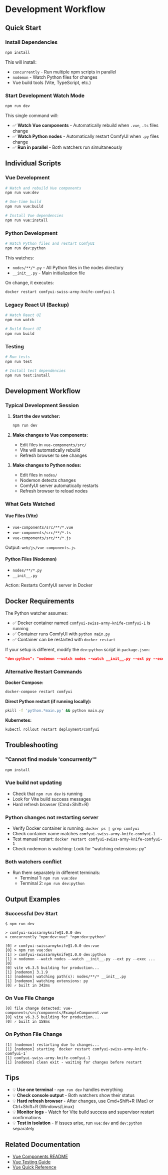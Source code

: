 # Development Workflow

## Quick Start

### Install Dependencies

```bash
npm install
```

This will install:

- `concurrently` - Run multiple npm scripts in parallel
- `nodemon` - Watch Python files for changes
- Vue build tools (Vite, TypeScript, etc.)

### Start Development Watch Mode

```bash
npm run dev
```

This single command will:

- ✅ **Watch Vue components** - Automatically rebuild when `.vue`, `.ts` files change
- ✅ **Watch Python nodes** - Automatically restart ComfyUI when `.py` files change
- ✅ **Run in parallel** - Both watchers run simultaneously

## Individual Scripts

### Vue Development

```bash
# Watch and rebuild Vue components
npm run vue:dev

# One-time build
npm run vue:build

# Install Vue dependencies
npm run vue:install
```

### Python Development

```bash
# Watch Python files and restart ComfyUI
npm run dev:python
```

This watches:

- `nodes/**/*.py` - All Python files in the nodes directory
- `__init__.py` - Main initialization file

On change, it executes:

```bash
docker restart comfyui-swiss-army-knife-comfyui-1
```

### Legacy React UI (Backup)

```bash
# Watch React UI
npm run watch

# Build React UI
npm run build
```

### Testing

```bash
# Run tests
npm run test

# Install test dependencies
npm run test:install
```

## Development Workflow

### Typical Development Session

1. **Start the dev watcher:**

    ```bash
    npm run dev
    ```

2. **Make changes to Vue components:**
    - Edit files in `vue-components/src/`
    - Vite will automatically rebuild
    - Refresh browser to see changes

3. **Make changes to Python nodes:**
    - Edit files in `nodes/`
    - Nodemon detects changes
    - ComfyUI server automatically restarts
    - Refresh browser to reload nodes

### What Gets Watched

#### Vue Files (Vite)

- `vue-components/src/**/*.vue`
- `vue-components/src/**/*.ts`
- `vue-components/src/**/*.js`

Output: `web/js/vue-components.js`

#### Python Files (Nodemon)

- `nodes/**/*.py`
- `__init__.py`

Action: Restarts ComfyUI server in Docker

## Docker Requirements

The Python watcher assumes:

- ✅ Docker container named `comfyui-swiss-army-knife-comfyui-1` is running
- ✅ Container runs ComfyUI with `python main.py`
- ✅ Container can be restarted with `docker restart`

If your setup is different, modify the `dev:python` script in `package.json`:

```json
"dev:python": "nodemon --watch nodes --watch __init__.py --ext py --exec 'YOUR_RESTART_COMMAND'"
```

### Alternative Restart Commands

**Docker Compose:**

```bash
docker-compose restart comfyui
```

**Direct Python restart (if running locally):**

```bash
pkill -f 'python.*main.py' && python main.py
```

**Kubernetes:**

```bash
kubectl rollout restart deployment/comfyui
```

## Troubleshooting

### "Cannot find module 'concurrently'"

```bash
npm install
```

### Vue build not updating

- Check that `npm run dev` is running
- Look for Vite build success messages
- Hard refresh browser (Cmd+Shift+R)

### Python changes not restarting server

- Verify Docker container is running: `docker ps | grep comfyui`
- Check container name matches `comfyui-swiss-army-knife-comfyui-1`
- Test manual restart: `docker restart comfyui-swiss-army-knife-comfyui-1`
- Check nodemon is watching: Look for "watching extensions: py"

### Both watchers conflict

- Run them separately in different terminals:
    - Terminal 1: `npm run vue:dev`
    - Terminal 2: `npm run dev:python`

## Output Examples

### Successful Dev Start

```
$ npm run dev

> comfyui-swissarmyknife@1.0.0 dev
> concurrently "npm:dev:vue" "npm:dev:python"

[0] > comfyui-swissarmyknife@1.0.0 dev:vue
[0] > npm run vue:dev
[1] > comfyui-swissarmyknife@1.0.0 dev:python
[1] > nodemon --watch nodes --watch __init__.py --ext py --exec ...
[0]
[0] vite v6.3.5 building for production...
[1] [nodemon] 3.1.9
[1] [nodemon] watching path(s): nodes/**/* __init__.py
[1] [nodemon] watching extensions: py
[0] ✓ built in 342ms
```

### On Vue File Change

```
[0] file change detected: vue-components/src/components/ExampleComponent.vue
[0] vite v6.3.5 building for production...
[0] ✓ built in 158ms
```

### On Python File Change

```
[1] [nodemon] restarting due to changes...
[1] [nodemon] starting `docker restart comfyui-swiss-army-knife-comfyui-1`
[1] comfyui-swiss-army-knife-comfyui-1
[1] [nodemon] clean exit - waiting for changes before restart
```

## Tips

- 💡 **Use one terminal** - `npm run dev` handles everything
- 💡 **Check console output** - Both watchers show their status
- 💡 **Hard refresh browser** - After changes, use Cmd+Shift+R (Mac) or Ctrl+Shift+R (Windows/Linux)
- 💡 **Monitor logs** - Watch for Vite build success and supervisor restart confirmations
- 💡 **Test in isolation** - If issues arise, run `vue:dev` and `dev:python` separately

## Related Documentation

- [Vue Components README](./vue-components/README.md)
- [Vue Testing Guide](./vue-components/TESTING.md)
- [Vue Quick Reference](./vue-components/QUICK_REFERENCE.md)
